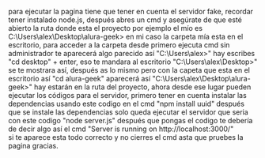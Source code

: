 para ejecutar la pagina tiene que tener en cuenta el servidor fake, recordar tener instalado node.js, después abres un cmd y asegúrate de que esté abierto 
la ruta donde esta el proyecto por ejemplo el mío es  C:\Users\alex\Desktop\alura-geek>  en mi caso la carpeta mía esta en el escritorio, para acceder a la 
carpeta desde primero ejecuta cmd sin administrador te aparecerá algo parecido así "C:\Users\alex>" hay escribes    "cd desktop" + enter, eso te mandara al 
escritorio "C:\Users\alex\Desktop>" se te mostrara así, después as lo mismo pero con la capeta que esta en el escritorio así  "cd alura-geek" aparecerá así 
"C:\Users\alex\Desktop\alura-geek>"  hay estarán en la ruta del proyecto, ahora desde ese lugar pueden ejecutar los códigos para el servidor, primero tener 
en cuenta instalar las dependencias usando este codigo en el cmd "npm install uuid"  después que se instale las dependencias solo queda ejecutar el servidor
que seria con este codigo "node server.js" después que pongas el codigo te debería de decir algo así el cmd "Server is running on http://localhost:3000/"  
si te aparece esta todo correcto y no cierres el cmd asta que pruebes la pagina gracias.

